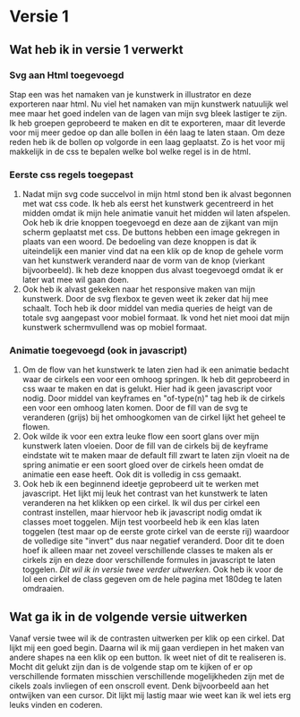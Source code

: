 # Versie 1

## Wat heb ik in versie 1 verwerkt 

### Svg aan Html toegevoegd
Stap een was het namaken van je kunstwerk in illustrator en deze exporteren naar html. Nu viel het namaken van mijn kunstwerk natuulijk wel mee maar het goed indelen van de lagen van mijn svg bleek lastiger te zijn. Ik heb groepen geprobeerd te maken en dit te exporteren, maar dit leverde voor mij meer gedoe op dan alle bollen in één laag te laten staan. Om deze reden heb ik de bollen op volgorde in een laag geplaatst. Zo is het voor mij makkelijk in de css te bepalen welke bol welke regel is in de html.

### Eerste css regels toegepast
1. Nadat mijn svg code succelvol in mijn html stond ben ik alvast begonnen met wat css code. Ik heb als eerst het kunstwerk gecentreerd in het midden omdat ik mijn hele animatie vanuit het midden wil laten afspelen. Ook heb ik drie knoppen toegevoegd en deze aan de zijkant van mijn scherm geplaatst met css. De buttons hebben een image gekregen in plaats van een woord. De bedoeling van deze knoppen is dat ik uiteindelijk een manier vind dat na een klik op de knop de gehele vorm van het kunstwerk veranderd naar de vorm van de knop (vierkant bijvoorbeeld). Ik heb deze knoppen dus alvast toegevoegd omdat ik er later wat mee wil gaan doen.
2. Ook heb ik alvast gekeken naar het responsive maken van mijn kunstwerk. Door de svg flexbox te geven weet ik zeker dat hij mee schaalt. Toch heb ik door middel van media queries de heigt van de totale svg aangepast voor mobiel formaat. Ik vond het niet mooi dat mijn kunstwerk schermvullend was op mobiel formaat.

### Animatie toegevoegd (ook in javascript)
1. Om de flow van het kunstwerk te laten zien had ik een animatie bedacht waar de cirkels een voor een omhoog springen. Ik heb dit geprobeerd in css waar te maken en dat is gelukt. Hier had ik geen javascript voor nodig. Door middel van keyframes en "of-type(n)" tag heb ik de cirkels een voor een omhoog laten komen. Door de fill van de svg te veranderen (grijs) bij het omhoogkomen van de cirkel lijkt het geheel te flowen. 
2. Ook wilde ik voor een extra leuke flow een soort glans over mijn kunstwerk laten vloeien. Door de fill van de cirkels bij de keyframe eindstate wit te maken maar de default fill zwart te laten zijn vloeit na de spring animatie er een soort gloed over de cirkels heen omdat de animatie een ease heeft. Ook dit is volledig in css gemaakt. 
3. Ook heb ik een beginnend ideetje geprobeerd uit te werken met javascript. Het lijkt mij leuk het contrast van het kunstwerk te laten veranderen na het klikken op een cirkel. Ik wil dus per cirkel een contrast instellen, maar hiervoor heb ik javascript nodig omdat ik classes moet toggelen. Mijn test voorbeeld heb ik een klas laten toggelen (test maar op de eerste grote cirkel van de eerste rij) waardoor de volledige site "invert" dus naar negatief veranderd. Door dit te doen hoef ik alleen maar net zoveel verschillende classes te maken als er cirkels zijn en deze door verschillende formules in javascript te laten toggelen. *Dit wil ik in versie twee verder uitwerken.* Ook heb ik voor de lol een cirkel de class gegeven om de hele pagina met 180deg te laten omdraaien. 


## Wat ga ik in de volgende versie uitwerken
Vanaf versie twee wil ik de contrasten uitwerken per klik op een cirkel. Dat lijkt mij een goed begin. Daarna wil ik mij gaan verdiepen in het maken van andere shapes na een klik op een button. Ik weet niet of dit te realiseren is. Mocht dit gelukt zijn dan is de volgende stap om te kijken of er op verschillende formaten misschien verschillende mogelijkheden zijn met de cikels zoals invliegen of een onscroll event. Denk bijvoorbeeld aan het ontwijken van een cursor. Dit lijkt mij lastig maar wie weet kan ik wel iets erg leuks vinden en coderen. 
